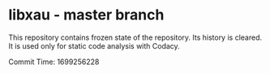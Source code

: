 # libxau - master branch

This repository contains frozen state of the repository.
Its history is cleared. It is used only for static code
analysis with Codacy.

Commit Time: 1699256228